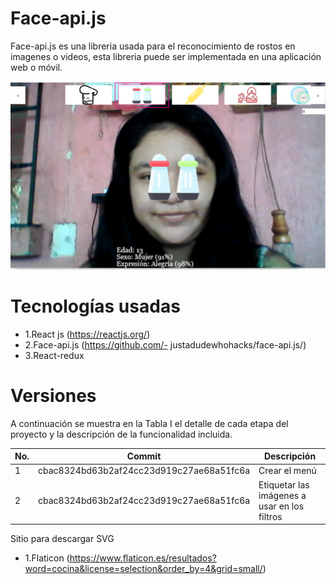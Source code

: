 # Face-api.js

Face-api.js es una libreria usada para el reconocimiento de rostos en imagenes o videos, 
esta libreria puede ser implementada en una aplicación web o móvil.


[![Filtro](/readme_image/Filtro1.PNG)](img/readme_image/Filtro1.PNG)

# Tecnologías usadas
- 1.React js (https://reactjs.org/)
- 2.Face-api.js (https://github.com/- justadudewhohacks/face-api.js/)
- 3.React-redux


# Versiones

A continuación se muestra en la Tabla I el detalle de cada etapa del proyecto y la descripción de la funcionalidad incluida.

| No. | Commit | Descripción |
| ------ | ------ | ------ |
| 1 |  cbac8324bd63b2af24cc23d919c27ae68a51fc6a  | Crear el menú|
| 2 |  cbac8324bd63b2af24cc23d919c27ae68a51fc6a  | Etiquetar las imágenes a usar en los filtros|

Sitio para descargar SVG
- 1.Flaticon (https://www.flaticon.es/resultados?word=cocina&license=selection&order_by=4&grid=small/)